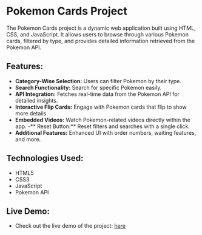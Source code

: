 <h1>Pokemon Cards Project </h1>

The Pokemon Cards project is a dynamic web application built using HTML, CSS, and JavaScript. It allows users to browse through various Pokemon cards, filtered by type, and provides detailed information retrieved from the Pokemon API.

<h2>Features:</h2>

- **Category-Wise Selection:** Users can filter Pokemon by their type.
- **Search Functionality:** Search for specific Pokemon easily.
- **API Integration:** Fetches real-time data from the Pokemon API for detailed insights.
- **Interactive Flip Cards:** Engage with Pokemon cards that flip to show more details.
- **Embedded Videos:** Watch Pokemon-related videos directly within the app.
-** Reset Button:** Reset filters and searches with a single click.
- **Additional Features:** Enhanced UI with order numbers, waiting features, and more.


<h2>Technologies Used:</h2>

- HTML5
- CSS3
- JavaScript
- Pokemon API

<h2> Live Demo:</h2> 

- Check out the live demo of the project: [here](https://pokemon-sufiyan.netlify.app/)
